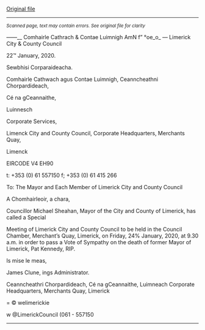 [Original file](https://www.limerick.ie/sites/default/files/media/documents/2020-01/agenda-special-meeting-24.01.2020.pdf)

---
*<small>Scanned page, text may contain errors. See original file for clarity</small>*  

——__ Comhairle Cathrach
& Contae Luimnigh
AmN f” °oe_o_
— Limerick City
& County Council

22™ January, 2020.

Sewbhisi Corparaideacha.

Comhairle Cathwach agus Contae Luimnigh,
Ceanncheathni Chorpardideach,

Cé na gCeannaithe,

Luinnesch

Corporate Services,

Limenck City and County Council,
Corporate Headquarters,
Merchants Quay,

Limenck

EIRCODE V4 EH90

t: +353 (0) 61 557150
f; +353 (0) 61 415 266

To: The Mayor and Each Member of Limerick City and County Council

A Chomhairleoir, a chara,

Councillor Michael Sheahan, Mayor of the City and County of Limerick, has called a Special

Meeting of Limerick City and County Council to be held in the Council Chamber, Merchant’s
Quay, Limerick, on Friday, 24% January, 2020, at 9.30 a.m. in order to pass a Vote of
Sympathy on the death of former Mayor of Limerick, Pat Kennedy, RIP.

Is mise le meas,

James Clune,
ings Administrator.

Ceanncheathri Chorpardideach, Cé na gCeannaithe, Luimneach
Corporate Headquarters, Merchants Quay, Limerick

=
© welimerickie

w @LimerickCouncil
(061 - 557150


---
